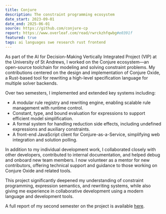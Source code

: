 ```yaml
---
title: Conjure
description: The constraint programming ecosystem
date_start: 2023-09-01
date_end: 2025-06-01
source: https://github.com/conjure-cp
report: https://www.overleaf.com/read/rwrckzhfqwbg#e0391f
featured: true
tags: ai languages swe research rust frontend
---
```

As part of the AI for Decision-Making Vertically Integrated Project (VIP) at the University of St Andrews, I worked on the Conjure ecosystem—an open-source toolchain for modeling and solving constraint problems. My contributions centered on the design and implementation of Conjure Oxide, a Rust-based tool for rewriting a high-level specification language for multiple solver backends.

Over two semesters, I implemented and extended key systems including:

- A modular rule registry and rewriting engine, enabling scalable rule management with runtime control.
- Constant, type, and bound evaluation for expressions to support efficient model simplification.
- A formal system for handling reduction side effects, including undefined expressions and auxiliary constraints.
- A front-end JavaScript client for Conjure-as-a-Service, simplifying web integration and solution polling.

In addition to my individual development work, I collaborated closely with other developers, contributed to internal documentation, and helped debug and onboard new team members. I now volunteer as a mentor for new contributors, offering technical support and guidance to those working on Conjure Oxide and related tools.

This project significantly deepened my understanding of constraint programming, expression semantics, and rewriting systems, while also giving me experience in collaborative development using a modern language and development tools.

A full report of my second semester on the project is available [here](https://www.overleaf.com/read/rwrckzhfqwbg#e0391f).
